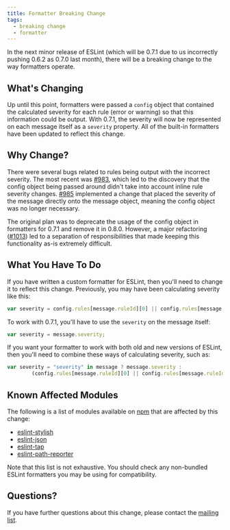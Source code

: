 ```yaml
---
title: Formatter Breaking Change
tags:
  - breaking change
  - formatter
---
```


In the next minor release of ESLint (which will be 0.7.1 due to us incorrectly pushing 0.6.2 as 0.7.0 last month), there will be a breaking change to the way formatters operate.

## What's Changing

Up until this point, formatters were passed a `config` object that contained the calculated severity for each rule (error or warning) so that this information could be output. With 0.7.1, the severity will now be represented on each message itself as a `severity` property. All of the built-in formatters have been updated to reflect this change.

## Why Change?

There were several bugs related to rules being output with the incorrect severity. The most recent was [#983](https://github.com/eslint/eslint/issues/983), which led to the discovery that the config object being passed around didn't take into account inline rule severity changes. [#985](https://github.com/eslint/eslint/pull/985) implemented a change that placed the severity of the message directly onto the message object, meaning the config object was no longer necessary.

The original plan was to deprecate the usage of the config object in formatters for 0.7.1 and remove it in 0.8.0. However, a major refactoring ([#1013](https://github.com/eslint/eslint/pull/1013)) led to a separation of responsibilities that made keeping this functionality as-is extremely difficult.

## What You Have To Do

If you have written a custom formatter for ESLint, then you'll need to change it to reflect this change. Previously, you may have been calculating severity like this:

```js
var severity = config.rules[message.ruleId][0] || config.rules[message.ruleId];
```

To work with 0.7.1, you'll have to use the `severity` on the message itself:

```js
var severity = message.severity;
```

If you want your formatter to work with both old and new versions of ESLint, then you'll need to combine these ways of calculating severity, such as:

```js
var severity = "severity" in message ? message.severity :
        (config.rules[message.ruleId][0] || config.rules[message.ruleId]);
```

## Known Affected Modules

The following is a list of modules available on [npm](https://npmjs.org) that are affected by this change:

* [eslint-stylish](https://www.npmjs.org/package/eslint-stylish)
* [eslint-json](https://www.npmjs.org/package/eslint-json)
* [eslint-tap](https://www.npmjs.org/package/eslint-tap)
* [eslint-path-reporter](https://www.npmjs.org/package/eslint-path-formatter)

Note that this list is not exhaustive. You should check any non-bundled ESLint formatters you may be using for compatibility.

## Questions?

If you have further questions about this change, please contact the [mailing list](https://groups.google.com/group/eslint).
